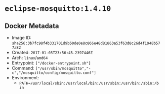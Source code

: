 # `eclipse-mosquitto:1.4.10`

## Docker Metadata

- Image ID: `sha256:3b7fc98f4b331701d9b50de0e8c866e48d81863a53f63d8c26d4f1948b577a82`
- Created: `2017-01-05T23:56:45.2397446Z`
- Arch: `linux`/`amd64`
- Entrypoint: `["/docker-entrypoint.sh"]`
- Command: `["/usr/sbin/mosquitto","-c","/mosquitto/config/mosquitto.conf"]`
- Environment:
  - `PATH=/usr/local/sbin:/usr/local/bin:/usr/sbin:/usr/bin:/sbin:/bin`

